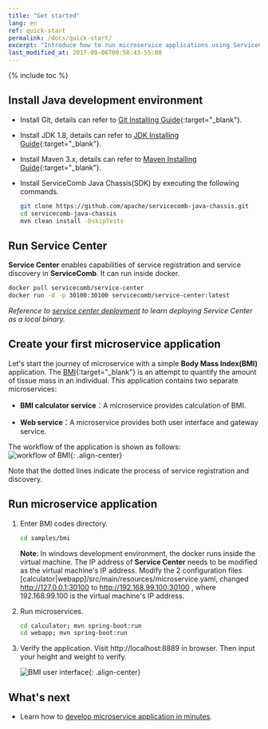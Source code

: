 ```yaml
---
title: "Get started"
lang: en
ref: quick-start
permalink: /docs/quick-start/
excerpt: "Introduce how to run microservice applications using ServiceComb"
last_modified_at: 2017-09-06T00:50:43-55:00
---
```


{% include toc %}
## Install Java development environment

* Install Git, details can refer to [Git Installing Guide](https://git-scm.com/book/en/v2/Getting-Started-Installing-Git){:target="_blank"}.

* Install JDK 1.8, details can refer to [JDK Installing Guide](https://docs.oracle.com/javase/8/docs/technotes/guides/install/install_overview.html){:target="_blank"}.

* Install Maven 3.x, details can refer to [Maven Installing Guide](https://maven.apache.org/install.html){:target="_blank"}.

* Install ServiceComb Java Chassis(SDK) by executing the following commands.

   ```bash
   git clone https://github.com/apache/servicecomb-java-chassis.git
   cd servicecomb-java-chassis
   mvn clean install -DskipTests
   ```

## Run Service Center
**Service Center** enables capabilities of service registration and service discovery in **ServiceComb**. It can run inside docker.
```bash
docker pull servicecomb/service-center
docker run -d -p 30100:30100 servicecomb/service-center:latest
```
*Reference to [service center deployment](/users/setup-environment/#运行service-center) to learn deploying Service Center as a local binary.*   

## Create your first microservice application
Let\'s start the journey of microservice with a simple **Body Mass Index(BMI)** application. The [BMI](https://en.wikipedia.org/wiki/Body_mass_index){:target="_blank"} is an attempt to quantify the amount of tissue mass in an individual. This application contains two separate microservices:

* **BMI calculator service**：A microservice provides calculation of BMI.

* **Web service**：A microservice provides both user interface and gateway service.

The workflow of the application is shown as follows:  
![workflow of BMI](/assets/images/quick-start-sample-workflow-en.png){: .align-center}

Note that the dotted lines indicate the process of service registration and discovery.

## Run microservice application

1. Enter BMI codes directory.

   ```bash
   cd samples/bmi
   ```

   **Note**: In windows development environment, the docker runs inside the virtual machine. The IP address of **Service Center** needs to be modified as the virtual machine\'s IP address. Modify the 2 configuration files [calculator\|webapp]/src/main/resources/microservice.yaml, changed <a>http://127.0.0.1:30100</a> to <a>http://192.168.99.100:30100</a> , where 192.168.99.100 is the virtual machine\'s IP address.

2. Run microservices.

   ```bash
   cd calculator; mvn spring-boot:run
   cd webapp; mvn spring-boot:run
   ```

3. Verify the application. Visit <a>http://localhost:8889</a> in browser. Then input your height and weight to verify.

   ![BMI user interface](/assets/images/bmi-interface.png){: .align-center}

## What's next

* Learn how to [develop microservice application in minutes](/docs/quick-start-bmi/).
